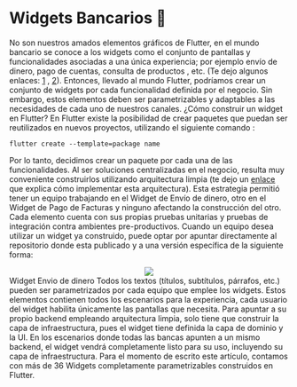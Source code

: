 # Widgets Bancarios 🎯

No son nuestros amados elementos gráficos de Flutter, en el mundo bancario se conoce a los widgets como el conjunto de pantallas y funcionalidades asociadas a una única experiencia; por ejemplo envío de dinero, pago de cuentas, consulta de productos , etc. (Te dejo algunos enlaces: [1](https://www.frontwavecu.com/Your-Money/Manage/Digital-Banking/Digital-Banking-Help/Widgets) , [2](https://medium.com/xebia-engineering/previewing-backbase-widgets-using-storybook-483d00af2e5a)).
Entonces, llevado al mundo Flutter, podríamos crear un conjunto de widgets por cada funcionalidad definida por el negocio. Sin embargo, estos elementos deben ser parametrizables y adaptables a las necesidades de cada uno de nuestros canales.
¿Cómo construir un widget en Flutter?
En Flutter existe la posibilidad de crear paquetes que puedan ser reutilizados en nuevos proyectos, utilizando el siguiente comando :
```
flutter create --template=package name
```
Por lo tanto, decidimos crear un paquete por cada una de las funcionalidades. Al ser soluciones centralizadas en el negocio, resulta muy conveniente construirlos utilizando arquitectura limpia (te dejo un [enlace](https://medium.com/bancolombia-tech/deber%C3%ADas-implementar-arquitectura-limpia-en-flutter-a0e1631de5d2) que explica cómo implementar esta arquitectura).
Esta estrategia permitió tener un equipo trabajando en el Widget de Envío de dinero, otro en el Widget de Pago de Facturas y ninguno afectando la construcción del otro. Cada elemento cuenta con sus propias pruebas unitarias y pruebas de integración contra ambientes pre-productivos.
Cuando un equipo desea utilizar un widget ya construido, puede optar por apuntar directamente al repositorio donde esta publicado y a una versión específica de la siguiente forma:

<div align= "center">
<IMG  src="https://miro.medium.com/max/180/0*Vtf-hS7Vc-5KuCGD.gif"/>
</div>
Widget Envio de dinero
Todos los textos (títulos, subtítulos, párrafos, etc.) pueden ser parametrizados por cada equipo que emplee los widgets. Estos elementos contienen todos los escenarios para la experiencia, cada usuario del widget habilita únicamente las pantallas que necesita. Para apuntar a su propio backend empleando arquitectura limpia, solo tiene que construir la capa de infraestructura, pues el widget tiene definida la capa de dominio y la UI. En los escenarios donde todas las bancas apunten a un mismo backend, el widget vendrá completamente listo para su uso, incluyendo su capa de infraestructura.
Para el momento de escrito este artículo, contamos con más de 36 Widgets completamente parametrizables construidos en Flutter.